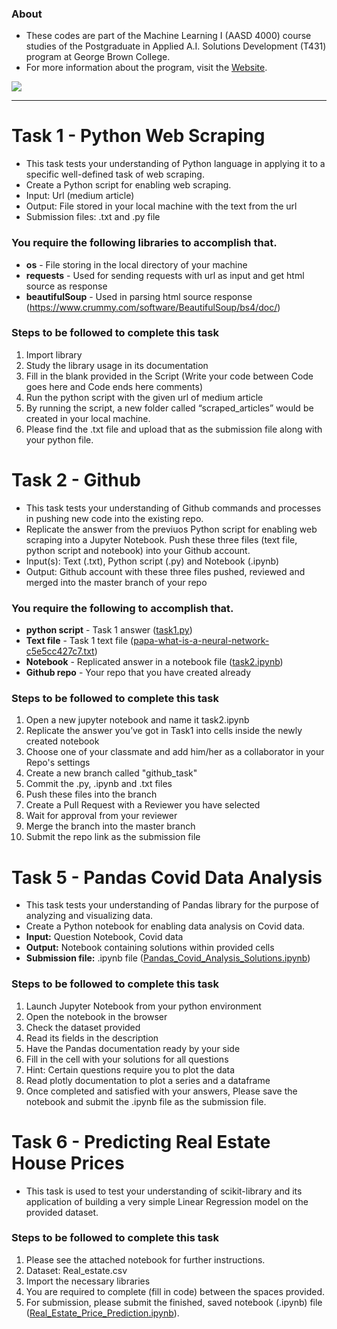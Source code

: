 ### About

- These codes are part of the Machine Learning I (AASD 4000) course studies of the Postgraduate in Applied A.I. Solutions Development (T431) program at George Brown College.
- For more information about the program, visit the [Website](https://www.georgebrown.ca/programs/applied-ai-solutions-development-program-postgraduate-t431).
  
![](https://www.georgebrown.ca/themes/custom/de_theme/logo.svg)

------------

# Task 1 - Python Web Scraping

- This task tests your understanding of Python language in applying it to a specific well-defined task of web scraping.
- Create a Python script for enabling web scraping.
- Input: Url (medium article)
- Output: File stored in your local machine with the text from the url
- Submission files: .txt and .py file

### You require the following libraries to accomplish that.
- **os** - File storing in the local directory of your machine
- **requests** - Used for sending requests with url as input and get html source as response
- **beautifulSoup** - Used in parsing html source response (https://www.crummy.com/software/BeautifulSoup/bs4/doc/)

### Steps to be followed to complete this task
1. Import library
2. Study the library usage in its documentation
3. Fill in the blank provided in the Script (Write your code between Code goes here and Code ends here comments)
4. Run the python script with the given url of medium article
5. By running the script, a new folder called “scraped_articles” would be created in your local machine.
6. Please find the .txt file and upload that as the submission file along with your python file.

# Task 2 - Github
- This task tests your understanding of Github commands and processes in pushing new code into the existing repo.
- Replicate the answer from the previuos Python script for enabling web scraping into a Jupyter Notebook. Push these three files (text file, python script and notebook) into your Github account.
- Input(s): Text (.txt), Python script (.py) and Notebook (.ipynb)
- Output: Github account with these three files pushed, reviewed and merged into the master branch of your repo

### You require the following to accomplish that.
- **python script** - Task 1 answer ([task1.py](https://github.com/ednaldogoncalves/GBC-MachineLearning1/blob/github_task/task1.py))
- **Text file** - Task 1 text file ([papa-what-is-a-neural-network-c5e5cc427c7.txt](https://github.com/ednaldogoncalves/GBC-MachineLearning1/blob/github_task/scraped_articles/papa-what-is-a-neural-network-c5e5cc427c7.txt))
- **Notebook** - Replicated answer in a notebook file ([task2.ipynb](https://github.com/ednaldogoncalves/GBC-MachineLearning1/blob/github_task/task2.ipynb))
- **Github repo** - Your repo that you have created already

### Steps to be followed to complete this task
1. Open a new jupyter notebook and name it task2.ipynb
2. Replicate the answer you’ve got in Task1 into cells inside the newly created notebook
3. Choose one of your classmate and add him/her as a collaborator in your Repo's settings
4. Create a new branch called "github_task"
5. Commit the .py, .ipynb and .txt files
6. Push these files into the branch
7. Create a Pull Request with a Reviewer you have selected
8. Wait for approval from your reviewer
9. Merge the branch into the master branch
10. Submit the repo link as the submission file

# Task 5 - Pandas Covid Data Analysis
- This task tests your understanding of Pandas library for the purpose of analyzing and visualizing data.
- Create a Python notebook for enabling data analysis on Covid data.
- **Input:** Question Notebook, Covid data
- **Output:** Notebook containing solutions within provided cells
- **Submission file:** .ipynb file ([Pandas_Covid_Analysis_Solutions.ipynb](https://github.com/ednaldogoncalves/GBC-MachineLearning1/blob/github_task/Pandas_Covid_Analysis_Solutions.ipynb))

### Steps to be followed to complete this task
1. Launch Jupyter Notebook from your python environment
2. Open the notebook in the browser
3. Check the dataset provided
4. Read its fields in the description
5. Have the Pandas documentation ready by your side
6. Fill in the cell with your solutions for all questions
7. Hint: Certain questions require you to plot the data
8. Read plotly documentation to plot a series and a dataframe
9. Once completed and satisfied with your answers, Please save the notebook and submit the .ipynb file as the submission file.

# Task 6 - Predicting Real Estate House Prices
- This task is used to test your understanding of scikit-library and its application of building a very simple Linear Regression model on the provided dataset.

### Steps to be followed to complete this task
1. Please see the attached notebook for further instructions.
2. Dataset: Real_estate.csv
3. Import the necessary libraries
4. You are required to complete (fill in code) between the spaces provided.
5. For submission, please submit the finished, saved notebook (.ipynb) file ([Real_Estate_Price_Prediction.ipynb](https://github.com/ednaldogoncalves/GBC-MachineLearning1/blob/github_task/Real_Estate_Price_Prediction.ipynb)).